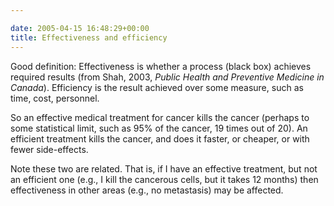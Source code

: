 ```yaml
---

date: 2005-04-15 16:48:29+00:00
title: Effectiveness and efficiency
---
```


Good definition:
Effectiveness is whether a process (black box) achieves required results (from Shah,  2003, _Public Health and Preventive Medicine in Canada_).
Efficiency is the result achieved over some measure, such as time, cost, personnel.

So an effective medical treatment for cancer kills the cancer (perhaps to some statistical limit, such as 95% of the cancer, 19 times out of 20).
An efficient treatment kills the cancer, and does it faster, or cheaper, or with fewer side-effects.

Note these two are related.  That is, if I have an effective treatment, but not an efficient one (e.g., I kill the cancerous cells, but it takes 12 months) then effectiveness in other areas (e.g., no metastasis) may be affected.
